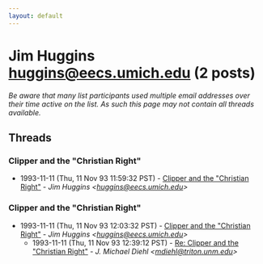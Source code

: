 ```yaml
---
layout: default
---
```


# Jim Huggins <huggins@eecs.umich.edu> (2 posts)

_Be aware that many list participants used multiple email addresses over their time active on the list. As such this page may not contain all threads available._

## Threads

### Clipper and the "Christian Right"
+ 1993-11-11 (Thu, 11 Nov 93 11:59:32 PST) - [Clipper and the "Christian Right"](/archive/1993/11/b06a3f05f108ab5cff675984fecd9e8c85e65a362aef0c97151787fbf94922f8) - _Jim Huggins \<huggins@eecs.umich.edu\>_

### Clipper and the "Christian Right"
+ 1993-11-11 (Thu, 11 Nov 93 12:03:32 PST) - [Clipper and the "Christian Right"](/archive/1993/11/f6f6bb0b130080a123f9c90220e2d9042b80a87cf52572fbf93dd36c2eb50d17) - _Jim Huggins \<huggins@eecs.umich.edu\>_
  + 1993-11-11 (Thu, 11 Nov 93 12:39:12 PST) - [Re: Clipper and the "Christian Right"](/archive/1993/11/94bfa61c1090687af2bc86002471c87ae73697eae9210cd6e1c96bf40cc4bdae) - _J. Michael Diehl \<mdiehl@triton.unm.edu\>_

